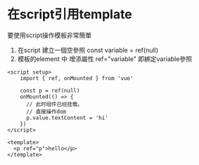 # 在script引用template

要使用script操作模板非常簡單

1. 在script 建立一個空參照 const variable = ref(null)
2. 模板的element 中 增添屬性 ref="variable" 即綁定variable參照


```vue
<script setup>
    import { ref, onMounted } from 'vue'

    const p = ref(null)
    onMounted(() => {
      // 此时组件已经挂载。
      // 直接操作dom
      p.value.textContent = 'hi'
    })
</script>

<template>
  <p ref="p">hello</p>
</template>
```
